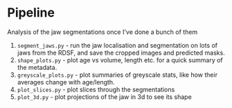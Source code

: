 Pipeline
====
Analysis of the jaw segmentations once I've done a bunch of them

1. `segment_jaws.py` - run the jaw localisation and segmentation on lots of jaws from the RDSF, and save the cropped images and predicted masks.
2. `shape_plots.py` - plot age vs volume, length etc. for a quick summary of the metadata.
3. `greyscale_plots.py` - plot summaries of greyscale stats, like how their averages change with age/length.
4. `plot_slices.py` - plot slices through the segmentations
5. `plot_3d.py` - plot projections of the jaw in 3d to see its shape